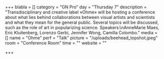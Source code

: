 +++
blabla = []
category = "GN Pro"
day = "Thursday 7"
description = "Transdisciplinary and creative label «Ohme» will be hosting a conference about what lies behind collaborations between visual artists and scientists and what they mean for the general public. Several topics will be discussed, such as the role of art in popularizing science. Speakers:\nAnneMarie Maes, Eric Kluitenberg, Lorenzo Gerbi, Jennifer Wong, Camilla Colombo."
media = []
name = "Ohme"
perf = "Talk"
picture = "/uploads/beehead_topshot.jpeg"
room = "Conference Room"
time = ""
website = ""

+++
